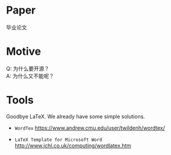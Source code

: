 # Paper
毕业论文

# Motive

Q: 为什么要开源？      
A: 为什么又不能呢？

# Tools 

Goodbye LaTeX. We already have some simple solutions.

+ `WordTex` https://www.andrew.cmu.edu/user/twildenh/wordtex/ 

+ `LaTeX Template for Microsoft Word` http://www.jchl.co.uk/computing/wordlatex.htm


